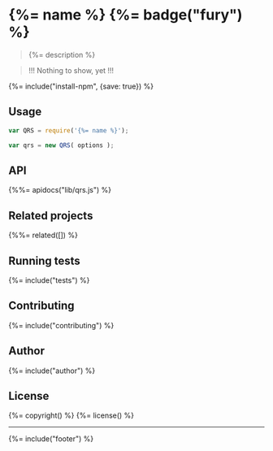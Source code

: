 # {%= name %} {%= badge("fury") %}

> {%= description %}

> !!!
> Nothing to show, yet
> !!!

{%= include("install-npm", {save: true}) %}

## Usage

```js
var QRS = require('{%= name %}');

var qrs = new QRS( options );
```

## API
<!-- add a path or glob pattern for files with code comments to use for docs  -->
{%%= apidocs("lib/qrs.js") %}

## Related projects
<!-- add an array of related projects, then un-escape the helper -->
{%%= related([]) %}  

## Running tests
{%= include("tests") %}

## Contributing
{%= include("contributing") %}

## Author
{%= include("author") %}

## License
{%= copyright() %}
{%= license() %}

***

{%= include("footer") %}
